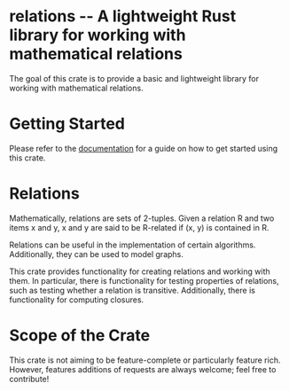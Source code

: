 # relations -- A lightweight Rust library for working with mathematical relations

The goal of this crate is to provide a basic and lightweight
library for working with mathematical relations.

# Getting Started 
Please refer to the [documentation](https://docs.rs/relations) 
for a guide on how to get started using this crate. 

# Relations
Mathematically, relations are sets of 2-tuples.
Given a relation R and two items x and y,
x and y are said to be R-related if
(x, y) is contained in R.

Relations can be useful in the implementation of certain
algorithms. Additionally, they can be used to model graphs.

This crate provides functionality for creating
relations and working with them.
In particular, there is functionality for testing
properties of relations, such as testing whether
a relation is transitive.
Additionally, there is functionality for computing
closures.

# Scope of the Crate
This crate is not aiming to be feature-complete
or particularly feature rich.
However, features additions of requests are always welcome;
feel free to contribute!

